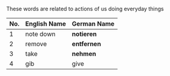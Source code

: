 
These words are related to actions of us doing everyday things 


| No. | English Name | German Name   |
| --- | ------------ | ------------- |
| 1   | note down    | **notieren**  |
| 2   | remove       | **entfernen** |
| 3   | take         | **nehmen**    |
| 4   | gib          | give          |
